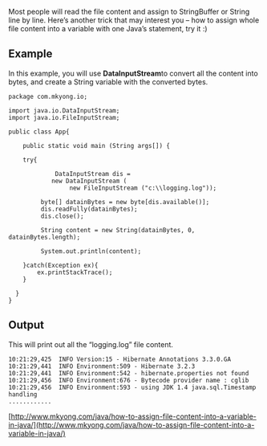 Most people will read the file content and assign to StringBuffer or String line by line. Here’s another trick that may interest you – how to assign whole file content into a variable with one Java’s statement, try it :)

## Example

In this example, you will use **DataInputStream**to convert all the content into bytes, and create a String variable with the converted bytes.

    package com.mkyong.io;

    import java.io.DataInputStream;
    import java.io.FileInputStream;

    public class App{

    	public static void main (String args[]) {

    	try{

    	         DataInputStream dis =
    		    new DataInputStream (
    		    	 new FileInputStream ("c:\\logging.log"));

    		 byte[] datainBytes = new byte[dis.available()];
    		 dis.readFully(datainBytes);
    		 dis.close();

    		 String content = new String(datainBytes, 0, datainBytes.length);

    		 System.out.println(content);

    	}catch(Exception ex){
    		ex.printStackTrace();
    	}

      }
    }

## Output

This will print out all the “logging.log” file content.

    10:21:29,425  INFO Version:15 - Hibernate Annotations 3.3.0.GA
    10:21:29,441  INFO Environment:509 - Hibernate 3.2.3
    10:21:29,441  INFO Environment:542 - hibernate.properties not found
    10:21:29,456  INFO Environment:676 - Bytecode provider name : cglib
    10:21:29,456  INFO Environment:593 - using JDK 1.4 java.sql.Timestamp handling
    ............

[http://www.mkyong.com/java/how-to-assign-file-content-into-a-variable-in-java/](http://www.mkyong.com/java/how-to-assign-file-content-into-a-variable-in-java/)
